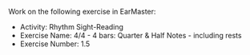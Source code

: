Work on the following exercise in EarMaster:
- Activity: Rhythm Sight-Reading
- Exercise Name: 4/4 - 4 bars: Quarter & Half Notes - including rests
- Exercise Number: 1.5
